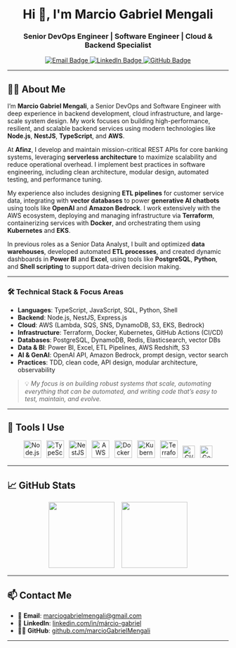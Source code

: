 <!-- GitHub Profile README for Marcio Gabriel Mengali -->

<h1 align="center">Hi 👋, I'm Marcio Gabriel Mengali</h1>
<h3 align="center">Senior DevOps Engineer | Software Engineer | Cloud & Backend Specialist</h3>

<p align="center">
  <a href="mailto:marciogabrielmengali@gmail.com">
    <img src="https://img.shields.io/badge/email-%23D14836.svg?&style=for-the-badge&logo=gmail&logoColor=white" alt="Email Badge"/>
  </a>
  <a href="https://www.linkedin.com/in/m%C3%A1rcio-gabriel/">
    <img src="https://img.shields.io/badge/linkedin-%230077B5.svg?&style=for-the-badge&logo=linkedin&logoColor=white" alt="LinkedIn Badge"/>
  </a>
  <a href="https://github.com/marcioGabrielMengali">
    <img src="https://img.shields.io/github/followers/marcioGabrielMengali?style=for-the-badge&logo=github" alt="GitHub Badge"/>
  </a>
</p>

---

## 👨‍💻 About Me

I’m **Marcio Gabriel Mengali**, a Senior DevOps and Software Engineer with deep experience in backend development, cloud infrastructure, and large-scale system design. My work focuses on building high-performance, resilient, and scalable backend services using modern technologies like **Node.js**, **NestJS**, **TypeScript**, and **AWS**.

At **Afinz**, I develop and maintain mission-critical REST APIs for core banking systems, leveraging **serverless architecture** to maximize scalability and reduce operational overhead. I implement best practices in software engineering, including clean architecture, modular design, automated testing, and performance tuning.

My experience also includes designing **ETL pipelines** for customer service data, integrating with **vector databases** to power **generative AI chatbots** using tools like **OpenAI** and **Amazon Bedrock**. I work extensively with the AWS ecosystem, deploying and managing infrastructure via **Terraform**, containerizing services with **Docker**, and orchestrating them using **Kubernetes** and **EKS**.

In previous roles as a Senior Data Analyst, I built and optimized **data warehouses**, developed automated **ETL processes**, and created dynamic dashboards in **Power BI** and **Excel**, using tools like **PostgreSQL**, **Python**, and **Shell scripting** to support data-driven decision making.

---

### 🛠️ Technical Stack & Focus Areas

- **Languages**: TypeScript, JavaScript, SQL, Python, Shell  
- **Backend**: Node.js, NestJS, Express.js  
- **Cloud**: AWS (Lambda, SQS, SNS, DynamoDB, S3, EKS, Bedrock)  
- **Infrastructure**: Terraform, Docker, Kubernetes, GitHub Actions (CI/CD)  
- **Databases**: PostgreSQL, DynamoDB, Redis, Elasticsearch, vector DBs  
- **Data & BI**: Power BI, Excel, ETL Pipelines, AWS Redshift, S3  
- **AI & GenAI**: OpenAI API, Amazon Bedrock, prompt design, vector search  
- **Practices**: TDD, clean code, API design, modular architecture, observability  

> 💡 *My focus is on building robust systems that scale, automating everything that can be automated, and writing code that’s easy to test, maintain, and evolve.*

---

## 🔧 Tools I Use

<p align="center">
  <img src="https://cdn.jsdelivr.net/gh/devicons/devicon/icons/nodejs/nodejs-original.svg" height="40" alt="Node.js" />
  &nbsp;
  <img src="https://cdn.jsdelivr.net/gh/devicons/devicon/icons/typescript/typescript-original.svg" height="40" alt="TypeScript" />
  &nbsp;
  <img src="https://nestjs.com/img/logo-small.svg" height="40" alt="NestJS" />
  &nbsp;
  <img src="https://cdn.worldvectorlogo.com/logos/aws-2.svg" height="40" alt="AWS" />
  &nbsp;
  <img src="https://cdn.jsdelivr.net/gh/devicons/devicon/icons/docker/docker-original.svg" height="40" alt="Docker" />
  &nbsp;
  <img src="https://cdn.jsdelivr.net/gh/devicons/devicon/icons/kubernetes/kubernetes-plain.svg" height="40" alt="Kubernetes" />
  &nbsp;
  <img src="https://cdn.jsdelivr.net/gh/devicons/devicon/icons/terraform/terraform-original.svg" height="40" alt="Terraform" />
  &nbsp;
  <img src="https://img.shields.io/badge/CI/CD-blue.svg?style=flat&logo=githubactions&logoColor=white" height="28" alt="CI/CD"/>
  &nbsp;
  <img src="https://img.shields.io/badge/GenAI-%23795ef0.svg?style=flat&logo=openai&logoColor=white" height="28" alt="GenAI"/>
</p>

---

## 📈 GitHub Stats

<p align="center">
  <img src="https://github-readme-stats.vercel.app/api?username=marcioGabrielMengali&show_icons=true&theme=default&hide_border=true" height="150" />
  &nbsp;&nbsp;
  <img src="https://github-readme-stats.vercel.app/api/top-langs/?username=marcioGabrielMengali&layout=compact&hide_border=true&theme=default" height="150" />
</p>

---

## 📫 Contact Me

- 📩 **Email**: marciogabrielmengali@gmail.com  
- 💼 **LinkedIn**: [linkedin.com/in/márcio-gabriel](https://www.linkedin.com/in/m%C3%A1rcio-gabriel/)
- 🧑‍💻 **GitHub**: [github.com/marcioGabrielMengali](https://github.com/marcioGabrielMengali)

---
